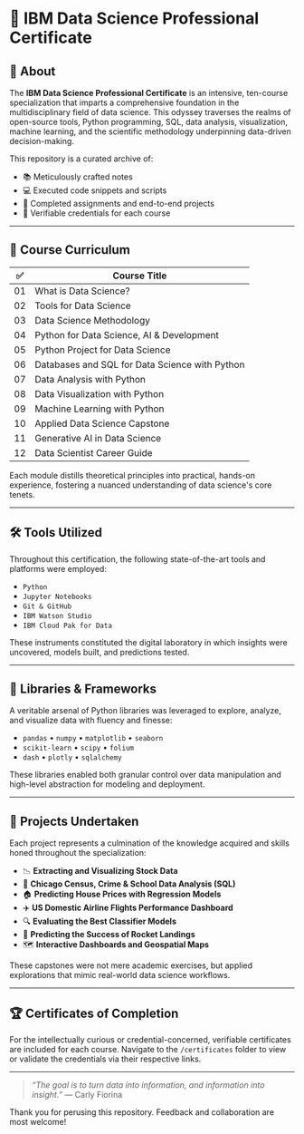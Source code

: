 # 🧠 IBM Data Science Professional Certificate

## 📄 About

The **IBM Data Science Professional Certificate** is an intensive, ten-course specialization that imparts a comprehensive foundation in the multidisciplinary field of data science. This odyssey traverses the realms of open-source tools, Python programming, SQL, data analysis, visualization, machine learning, and the scientific methodology underpinning data-driven decision-making.

This repository is a curated archive of:

- 📚 Meticulously crafted notes  
- 💻 Executed code snippets and scripts  
- 🧪 Completed assignments and end-to-end projects  
- 🏅 Verifiable credentials for each course

---

## 📑 Course Curriculum

| ✅ | Course Title |
|----|--------------|
| 01 | What is Data Science? |
| 02 | Tools for Data Science |
| 03 | Data Science Methodology |
| 04 | Python for Data Science, AI & Development |
| 05 | Python Project for Data Science |
| 06 | Databases and SQL for Data Science with Python |
| 07 | Data Analysis with Python |
| 08 | Data Visualization with Python |
| 09 | Machine Learning with Python |
| 10 | Applied Data Science Capstone |
| 11 | Generative AI in Data Science |
| 12 | Data Scientist Career Guide |

Each module distills theoretical principles into practical, hands-on experience, fostering a nuanced understanding of data science's core tenets.

---

## 🛠️ Tools Utilized

Throughout this certification, the following state-of-the-art tools and platforms were employed:

- `Python`  
- `Jupyter Notebooks`  
- `Git & GitHub`  
- `IBM Watson Studio`  
- `IBM Cloud Pak for Data`  

These instruments constituted the digital laboratory in which insights were uncovered, models built, and predictions tested.

---

## 📖 Libraries & Frameworks

A veritable arsenal of Python libraries was leveraged to explore, analyze, and visualize data with fluency and finesse:

- `pandas` • `numpy` • `matplotlib` • `seaborn`  
- `scikit-learn` • `scipy` • `folium`  
- `dash` • `plotly` • `sqlalchemy`

These libraries enabled both granular control over data manipulation and high-level abstraction for modeling and deployment.

---

## 📂 Projects Undertaken

Each project represents a culmination of the knowledge acquired and skills honed throughout the specialization:

- 📉 **Extracting and Visualizing Stock Data**  
- 🧮 **Chicago Census, Crime & School Data Analysis (SQL)**  
- 🏠 **Predicting House Prices with Regression Models**  
- ✈️ **US Domestic Airline Flights Performance Dashboard**  
- 🔍 **Evaluating the Best Classifier Models**  
- 🚀 **Predicting the Success of Rocket Landings**  
- 🗺️ **Interactive Dashboards and Geospatial Maps**

These capstones were not mere academic exercises, but applied explorations that mimic real-world data science workflows.

---

## 🏆 Certificates of Completion

For the intellectually curious or credential-concerned, verifiable certificates are included for each course. Navigate to the `/certificates` folder to view or validate the credentials via their respective links.

---

> _“The goal is to turn data into information, and information into insight.”_ — Carly Fiorina

Thank you for perusing this repository. Feedback and collaboration are most welcome!

